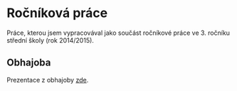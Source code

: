 # Ročníková práce

Práce, kterou jsem vypracovával jako součást ročníkové práce ve 3. ročníku střední školy (rok 2014/2015).

## Obhajoba

Prezentace z obhajoby [zde](http://slides.com/hobi/vyvoj-webove-aplikace).
